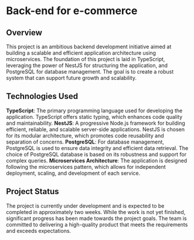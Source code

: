 # Back-end for e-commerce 
## Overview
This project is an ambitious backend development initiative aimed at building a scalable and efficient application architecture using microservices. The foundation of this project is laid in TypeScript, leveraging the power of NestJS for structuring the application, and PostgreSQL for database management. The goal is to create a robust system that can support future growth and scalability.

## Technologies Used
**TypeScript**: The primary programming language used for developing the application. TypeScript offers static typing, which enhances code quality and maintainability.
**NestJS**: A progressive Node.js framework for building efficient, reliable, and scalable server-side applications. NestJS is chosen for its modular architecture, which promotes code reusability and separation of concerns.
**PostgreSQL**: For database management, PostgreSQL is used to ensure data integrity and efficient data retrieval. The choice of PostgreSQL database is based on its robustness and support for complex queries.
**Microservices Architecture**: The application is designed following the microservices pattern, which allows for independent deployment, scaling, and development of each service.

## Project Status
The project is currently under development and is expected to be completed in approximately two weeks. While the work is not yet finished, significant progress has been made towards the project goals. The team is committed to delivering a high-quality product that meets the requirements and exceeds expectations.
